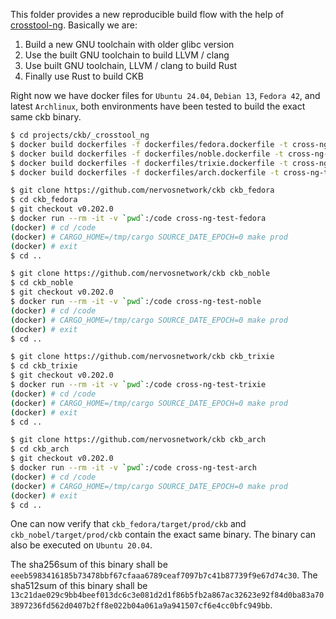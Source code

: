 This folder provides a new reproducible build flow with the help of [crosstool-ng](https://crosstool-ng.github.io/). Basically we are:

1. Build a new GNU toolchain with older glibc version
2. Use the built GNU toolchain to build LLVM / clang
3. Use built GNU toolchain, LLVM / clang to build Rust
4. Finally use Rust to build CKB

Right now we have docker files for `Ubuntu 24.04`, `Debian 13`, `Fedora 42`, and latest `Archlinux`, both environments have been tested to build the exact same ckb binary.

```bash
$ cd projects/ckb/_crosstool_ng
$ docker build dockerfiles -f dockerfiles/fedora.dockerfile -t cross-ng-test-fedora
$ docker build dockerfiles -f dockerfiles/noble.dockerfile -t cross-ng-test-noble
$ docker build dockerfiles -f dockerfiles/trixie.dockerfile -t cross-ng-test-trixie
$ docker build dockerfiles -f dockerfiles/arch.dockerfile -t cross-ng-test-arch

$ git clone https://github.com/nervosnetwork/ckb ckb_fedora
$ cd ckb_fedora
$ git checkout v0.202.0
$ docker run --rm -it -v `pwd`:/code cross-ng-test-fedora
(docker) # cd /code
(docker) # CARGO_HOME=/tmp/cargo SOURCE_DATE_EPOCH=0 make prod
(docker) # exit
$ cd ..

$ git clone https://github.com/nervosnetwork/ckb ckb_noble
$ cd ckb_noble
$ git checkout v0.202.0
$ docker run --rm -it -v `pwd`:/code cross-ng-test-noble
(docker) # cd /code
(docker) # CARGO_HOME=/tmp/cargo SOURCE_DATE_EPOCH=0 make prod
(docker) # exit
$ cd ..

$ git clone https://github.com/nervosnetwork/ckb ckb_trixie
$ cd ckb_trixie
$ git checkout v0.202.0
$ docker run --rm -it -v `pwd`:/code cross-ng-test-trixie
(docker) # cd /code
(docker) # CARGO_HOME=/tmp/cargo SOURCE_DATE_EPOCH=0 make prod
(docker) # exit
$ cd ..

$ git clone https://github.com/nervosnetwork/ckb ckb_arch
$ cd ckb_arch
$ git checkout v0.202.0
$ docker run --rm -it -v `pwd`:/code cross-ng-test-arch
(docker) # cd /code
(docker) # CARGO_HOME=/tmp/cargo SOURCE_DATE_EPOCH=0 make prod
(docker) # exit
$ cd ..
```

One can now verify that `ckb_fedora/target/prod/ckb` and `ckb_nobel/target/prod/ckb` contain the exact same binary. The binary can also be executed on `Ubuntu 20.04`.

The sha256sum of this binary shall be `eeeb5983416185b73478bbf67cfaaa6789ceaf7097b7c41b87739f9e67d74c30`.
The sha512sum of this binary shall be `13c21dae029c9bb4beef013dc6c3e081d2d1f86b5fb2a867ac32623e92f84d0ba83a703897236fd562d0407b2ff8e022b04a061a9a941507cf6e4cc0bfc949bb`.
